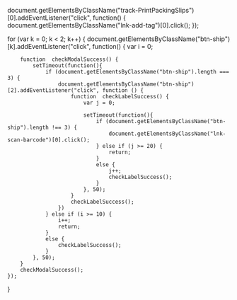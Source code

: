 document.getElementsByClassName("track-PrintPackingSlips")[0].addEventListener("click", function() {
    document.getElementsByClassName("lnk-add-tag")[0].click();
});


for (var k = 0; k < 2; k++) {
    document.getElementsByClassName("btn-ship")[k].addEventListener("click", function() {
        var i = 0;

        function  checkModalSuccess() {
            setTimeout(function(){
                if (document.getElementsByClassName("btn-ship").length === 3) {
                    document.getElementsByClassName("btn-ship")[2].addEventListener("click", function () {
                        function  checkLabelSuccess() {
                            var j = 0;

                            setTimeout(function(){
                                if (document.getElementsByClassName("btn-ship").length !== 3) {
                                    document.getElementsByClassName("lnk-scan-barcode")[0].click();
                                } else if (j >= 20) {
                                    return;
                                }
                                else {
                                    j++;
                                    checkLabelSuccess();
                                }
                            }, 50);
                        }
                        checkLabelSuccess();
                    })
                } else if (i >= 10) {
                    i++;
                    return;
                }
                else {
                    checkLabelSuccess();
                }
            }, 50);
        }
        checkModalSuccess();
    });
}
